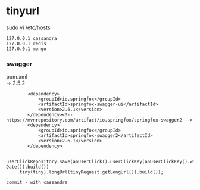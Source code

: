 # tinyurl

sudo vi /etc/hosts
```
127.0.0.1 cassandra
127.0.0.1 redis
127.0.0.1 mongo
```
### swagger
pom.xml
<br>
<version>   </version> -> <version>2.5.2</version>
```
		<dependency>
			<groupId>io.springfox</groupId>
			<artifactId>springfox-swagger-ui</artifactId>
			<version>2.6.1</version>
		</dependency><!-- https://mvnrepository.com/artifact/io.springfox/springfox-swagger2 -->
		<dependency>
			<groupId>io.springfox</groupId>
			<artifactId>springfox-swagger2</artifactId>
			<version>2.6.1</version>
		</dependency>
```



        userClickRepository.save(anUserClick().userClickKey(anUserClickKey().withUserName(userName).withClickTime(new Date()).build())
        .tiny(tiny).longUrl(tinyRequest.getLongUrl()).build());
```
commit - with cassandra


